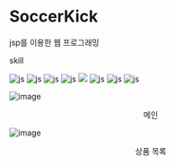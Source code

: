 # SoccerKick
jsp를 이용한 웹 프로그래밍

<p>skill</p>

![js](https://img.shields.io/badge/Java-ED8B00?style=for-the-badge&logo=openjdk&logoColor=white) ![js](https://img.shields.io/badge/HTML5-E34F26?style=for-the-badge&logo=html5&logoColor=white) ![js](https://img.shields.io/badge/CSS3-1572B6?style=for-the-badge&logo=css3&logoColor=white) ![js](https://img.shields.io/badge/JavaScript-F7DF1E?style=for-the-badge&logo=JavaScript&logoColor=white) <img src="https://img.shields.io/badge/Spring Security-6DB33F?style=for-the-badge&logo=Spring Security&logoColor=white"> ![js](https://img.shields.io/badge/Bootstrap-563D7C?style=for-the-badge&logo=bootstrap&logoColor=white) ![js](https://img.shields.io/badge/Oracle-F80000?style=for-the-badge&logo=oracle&logoColor=black) ![js](https://img.shields.io/badge/Eclipse-2C2255?style=for-the-badge&logo=eclipse&logoColor=white)

![image](https://github.com/user-attachments/assets/abacfbea-8f8e-4a2c-8e94-37b979d14d28)
<p style="text-align:center">메인</p>

![image](https://github.com/user-attachments/assets/5ca1f616-58e7-4c0c-8209-926feb88d8c4)
<p style="text-align:center">상품 목록</p>





